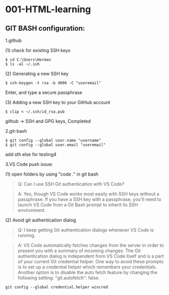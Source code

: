 # 001-HTML-learning
## GIT BASH configuration:

1.github

(1) check for existing SSH keys

```
$ cd C:\Users\Herman
$ ls -al ~/.ssh
```

(2) Generating a new SSH key

```
$ ssh-keygen -t rsa -b 4096 -C "useremail"
```
Enter, and type a secure passphrase

(3) Adding a new SSH key to your GitHub account

```
$ clip < ~/.ssh/id_rsa.pub
```
github -> SSH and GPG keys, Completed

2.git-bash

```
$ git config --global user.name "username"
$ git config --global user.email "useremail"
```

add sth else for testing4

3.VS Code push issue:

(1) open folders by using "code ." in git bash
> Q: Can I use SSH Git authentication with VS Code?

> A: Yes, though VS Code works most easily with SSH keys without a passphrase. If you have a SSH key with a passphrase, you'll need to launch VS Code from a Git Bash prompt to inherit its SSH environment.

(2) Avoid git authentication dialog

> Q: I keep getting Git authentication dialogs whenever VS Code is running.

> A: VS Code automatically fetches changes from the server in order to present you with a summary of incoming changes. The Git authentication dialog is independent from VS Code itself and is a part of your current Git credential helper.
One way to avoid these prompts is to set up a credential helper which remembers your credentials. Another option is to disable the auto fetch feature by changing the following setting: "git.autofetch": false.
```
git config --global credential.helper wincred
```